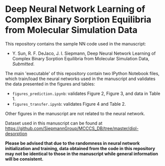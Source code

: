 # Deep Neural Network Learning of Complex Binary Sorption Equilibria from Molecular Simulation Data

This repository contains the sample NN code used in the manuscript:

* Y. Sun, R. F. DeJaco, J. I. Siepmann, Deep Neural Network Learning of Complex Binary Sorption Equilibria from Molecular Simulation Data, *Submitted*. 

The main 'executable' of this repository contain two IPython Notebook files, which train/load the neural networks used in the manuscript and validates the data presented in the figures and tables:
 * ```figures_prediction.ipynb```: validates Figure 2, Figure 3, and data in Table 1.
 * ```figures_transfer.ipynb```: validates Figure 4 and Table 2.
 
Other figures in the manuscript are not related to the neural network.

Dataset used in this manuscript can be found at <https://github.com/SiepmannGroup/MCCCS_DB/tree/master/diol-desorption>


**Please be advised that due to the randomness in neural network initialization and training, data obtained from the code in this repository may not be identical to those in the manuscript while general information will be consistent.**

